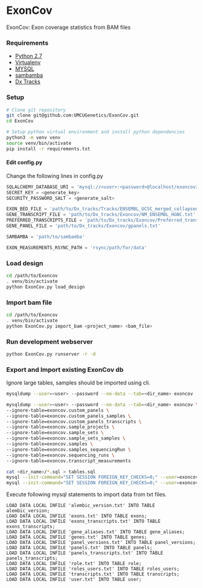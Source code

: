 # ExonCov
ExonCov: Exon coverage statistics from BAM files

### Requirements
- [Python 2.7](https://www.python.org/)
- [Virtualenv](https://virtualenv.pypa.io/en/stable/)
- [MYSQL](https://www.mysql.com/)
- [sambamba](https://github.com/biod/sambamba)
- [Dx Tracks](https://github.com/UMCUGenetics/Dx_tracks)

### Setup
```bash
# Clone git repository
git clone git@github.com:UMCUGenetics/ExonCov.git
cd ExonCov

# Setup python virtual environment and install python dependencies
python3 -m venv venv
source venv/bin/activate
pip install -r requirements.txt
```
#### Edit config.py
Change the following lines in config.py
```python
SQLALCHEMY_DATABASE_URI = 'mysql://<user>:<password>@localhost/exoncov3' #or 'mysql+mysqlconnector://'
SECRET_KEY = <generate_key>
SECURITY_PASSWORD_SALT = <generate_salt>

EXON_BED_FILE = 'path/to/Dx_tracks/Tracks/ENSEMBL_UCSC_merged_collapsed_sorted_v3_20bpflank.bed'
GENE_TRANSCRIPT_FILE = 'path/to/Dx_tracks/Exoncov/NM_ENSEMBL_HGNC.txt'
PREFERRED_TRANSCRIPTS_FILE = 'path/to/Dx_tracks/Exoncov/Preferred_transcript_list.txt'
GENE_PANEL_FILE = 'path/to/Dx_tracks/Exoncov/gpanels.txt'

SAMBAMBA = 'path/to/sambamba'

EXON_MEASUREMENTS_RSYNC_PATH = 'rsync/path/for/data'
```

### Load design
```bash
cd /path/to/Exoncov
. venv/bin/activate
python ExonCov.py load_design
```

### Import bam file
```bash
cd /path/to/Exoncov
. venv/bin/activate
python ExonCov.py import_bam <project_name> <bam_file>
```

### Run development webserver
```bash
python ExonCov.py runserver -r -d
```

### Export and Import existing ExonCov db
Ignore large tables, samples should be imported using cli.
```bash
mysqldump --user=<user> --password --no-data --tab=<dir_name> exoncov

mysqldump --user=<user> --password --no-data --tab=<dir_name> exoncov \
--ignore-table=exoncov.custom_panels \
--ignore-table=exoncov.custom_panels_samples \
--ignore-table=exoncov.custom_panels_transcripts \
--ignore-table=exoncov.sample_projects \
--ignore-table=exoncov.sample_sets \
--ignore-table=exoncov.sample_sets_samples \
--ignore-table=exoncov.samples \
--ignore-table=exoncov.samples_sequencingRun \
--ignore-table=exoncov.sequencing_runs \
--ignore-table=exoncov.transcript_measurements

cat <dir_name>/*.sql > tables.sql
mysql --init-command="SET SESSION FOREIGN_KEY_CHECKS=0;" --user=exoncov --password exoncov < tables.sql
mysql --init-command="SET SESSION FOREIGN_KEY_CHECKS=0;" --user=exoncov --password exoncov
```

Execute following mysql statements to import data from txt files.
```mysql
LOAD DATA LOCAL INFILE 'alembic_version.txt' INTO TABLE alembic_version;
LOAD DATA LOCAL INFILE 'exons.txt' INTO TABLE exons;
LOAD DATA LOCAL INFILE 'exons_transcripts.txt' INTO TABLE exons_transcripts;
LOAD DATA LOCAL INFILE 'gene_aliases.txt' INTO TABLE gene_aliases;
LOAD DATA LOCAL INFILE 'genes.txt' INTO TABLE genes;
LOAD DATA LOCAL INFILE 'panel_versions.txt' INTO TABLE panel_versions;
LOAD DATA LOCAL INFILE 'panels.txt' INTO TABLE panels;
LOAD DATA LOCAL INFILE 'panels_transcripts.txt' INTO TABLE panels_transcripts;
LOAD DATA LOCAL INFILE 'role.txt' INTO TABLE role;
LOAD DATA LOCAL INFILE 'roles_users.txt' INTO TABLE roles_users;
LOAD DATA LOCAL INFILE 'transcripts.txt' INTO TABLE transcripts;
LOAD DATA LOCAL INFILE 'user.txt' INTO TABLE user;
```
